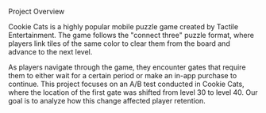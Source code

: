 Project Overview

Cookie Cats is a highly popular mobile puzzle game created by Tactile Entertainment. The game follows the "connect three" puzzle format, where players link tiles of the same color to clear them from the board and advance to the next level. 

As players navigate through the game, they encounter gates that require them to either wait for a certain period or make an in-app purchase to continue. This project focuses on an A/B test conducted in Cookie Cats, where the location of the first gate was shifted from level 30 to level 40. Our goal is to analyze how this change affected player retention.
